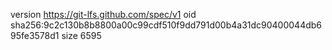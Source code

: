version https://git-lfs.github.com/spec/v1
oid sha256:9c2c130b8b8800a00c99cdf510f9dd791d00b4a31dc90400044db695fe3578d1
size 6595
